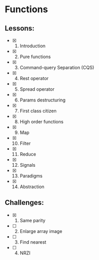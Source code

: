 # Functions
## Lessons:
  - [x] 1. Introduction
  - [x] 2. Pure functions
  - [x] 3. Command-query Separation (CQS)
  - [x] 4. Rest operator
  - [x] 5. Spread operator
  - [x] 6. Params destructuring
  - [x] 7. First class citizen
  - [x] 8. High order functions
  - [x] 9. Map
  - [x] 10. Filter
  - [x] 11. Reduce
  - [x] 12. Signals
  - [x] 13. Paradigms
  - [x] 14. Abstraction
  
## Challenges:
  - [x] 1. Same parity
  - [ ] 2. Enlarge array image
  - [ ] 3. Find nearest
  - [ ] 4. NRZI
